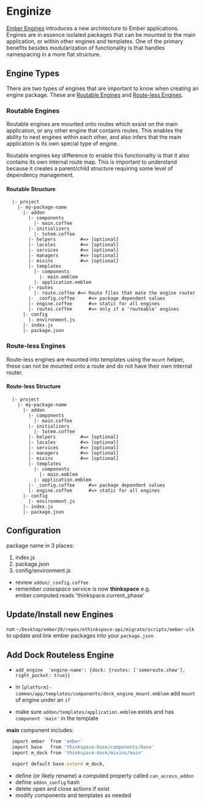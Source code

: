 # Enginize
[Ember Engines](https://github.com/ember-engines/ember-engines) introduces a new architecture to Ember applications. Engines are in essence isolated packages that can be mounted to the main application, or within other engines and templates. One of the primary benefits besides modularization of functionality is that handles namespacing in a more flat structure. 

## Engine Types
There are two types of engines that are important to know when creating an engine package. These are [Routable Engines](#routable-engines) and [Route-less Engines](#route-less-engines).

### Routable Engines
Routable engines are mounted onto routes which exsist on the main application, or any other engine that contains routes. This enables the ability to nest engines within each other, and also infers that the main application is its own special type of engine.

Routable engines key difference to enable this functionality is that it also contains its own internal route map. This is important to understand because it creates a parent/child structure requiring some level of dependency management.

#### Routable Structure

```
  |- project
    |- my-package-name
      |- addon
        |- components
          |- main.coffee
        |- initializers
          |- totem.coffee
        |- helpers         #=> [optional]
        |- locales         #=> [optional]
        |- services        #=> [optional]
        |- managers        #=> [optional]
        |- mixins          #=> [optional]
        |- templates
          |- components
            |- main.emblem
          |- application.emblem
        |- routes
          |- route.coffee #=> Route files that mate the engine router
        |- _config.coffee     #=> package dependent values
        |- engine.coffee      #=> static for all engines
        |- routes.coffee      #=> only if a 'routeable' engines
      |- config
        |- environment.js
      |- index.js
      |- package.json
``` 

### Route-less Engines
Route-less engines are mounted into templates using the `mount` helper, these can not be mounted onto a route and do not have their own internal router.

#### Route-less  Structure
```
  |- project
    |- my-package-name
      |- addon
        |- components
          |- main.coffee
        |- initializers
          |- totem.coffee
        |- helpers         #=> [optional]
        |- locales         #=> [optional]
        |- services        #=> [optional]
        |- managers        #=> [optional]
        |- mixins          #=> [optional]
        |- templates
          |- components
            |- main.emblem
          |- application.emblem
        |- _config.coffee     #=> package dependent values
        |- engine.coffee      #=> static for all engines
      |- config
        |- environment.js
      |- index.js
      |- package.json
``` 

## Configuration
package name in 3 places:
1. index.js
2. package.json
3. config/environment.js

- review `addon/_config.coffee`
- remember *casespace* service is now **thinkspace** e.g. ember.computed.reads 'thinkspace.current_phase'

## Update/Install new Engines
run `~/Desktop/ember20/repos/ethinkspace-api/migrate/scripts/ember-ulk` to update and link ember packages into your `package.json`

## Add Dock Routeless Engine
- `add_engine  'engine-name': {dock: {routes: ['someroute.show'], right_pocket: true}}`

- in `[platform]-common/app/templates/components/dock_engine_mount.emblem` add `mount` of engine under an `if`

- make sure `addon/templates/application.emblem` exists and has `component 'main'` in the template

**main** component includes:

```ruby
  import ember  from 'ember'
  import base   from 'thinkspace-base/components/base'
  import m_dock from 'thinkspace-dock/mixins/main'

  export default base.extend m_dock,
```

- define (or likely rename) a computed property called `can_access_addon`
- define `addon_config` hash
- delete open and close actions if exist
- modify components and templates as needed
